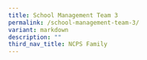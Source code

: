 ```yaml
---
title: School Management Team 3
permalink: /school-management-team-3/
variant: markdown
description: ""
third_nav_title: NCPS Family
---
```

